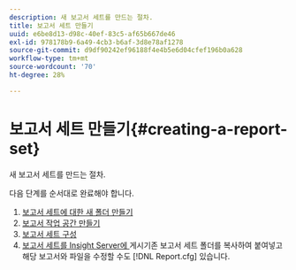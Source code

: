 ```yaml
---
description: 새 보고서 세트를 만드는 절차.
title: 보고서 세트 만들기
uuid: e6be8d13-d98c-40ef-83c5-af65b667de46
exl-id: 978178b9-6a49-4cb3-b6af-3d8e78af1278
source-git-commit: d9df90242ef96188f4e4b5e6d04cfef196b0a628
workflow-type: tm+mt
source-wordcount: '70'
ht-degree: 28%

---
```


# 보고서 세트 만들기{#creating-a-report-set}

새 보고서 세트를 만드는 절차.

다음 단계를 순서대로 완료해야 합니다.

1. [보고서 세트에 대한 새 폴더 만들기](../../../../home/c-rpt-oview/c-work-rpt-sets/t-create-rpt-set/t-new-fldr-rpt-set.md#task-9936b9c1f0624732a24087d8fa3f2617)
1. [보고서 작업 공간 만들기](../../../../home/c-rpt-oview/c-work-rpt-sets/t-create-rpt-set/t-create-rpt-wrksp.md#task-993b616031904352acae13df6461e20b)
1. [보고서 세트 구성](../../../../home/c-rpt-oview/c-work-rpt-sets/t-create-rpt-set/t-config-rpt-set/t-config-rpt-set.md#task-cfb2fd0c28bc48c2acdd582fe0d670d0)
1. [보고서 세트를 Insight Server에 ](../../../../home/c-rpt-oview/c-work-rpt-sets/t-create-rpt-set/t-pub-rpt-set.md#task-3fc45e02aa364b8d815a969b8adc2c27)
게시기존 보고서 세트 폴더를 복사하여 붙여넣고 해당 보고서와 파일을 수정할 수도  [!DNL Report.cfg] 있습니다.
